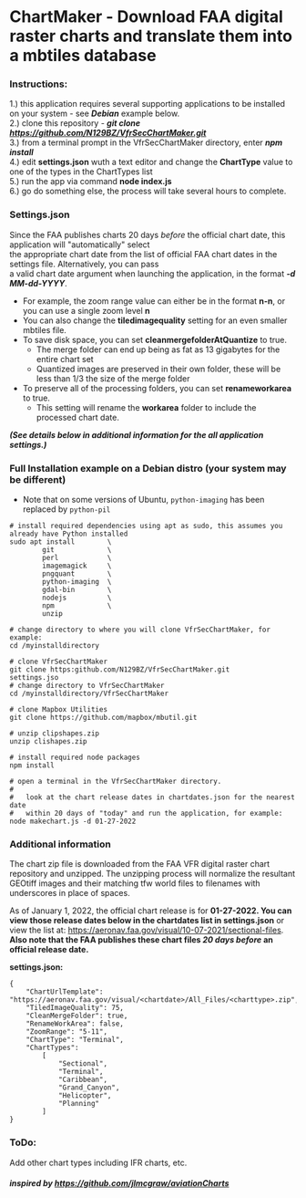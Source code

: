 # ChartMaker - Download FAA digital raster charts and translate them into a mbtiles database  

### Instructions:   
1.) this application requires several supporting applications to be installed on your system - see ***Debian*** example below.              
2.) clone this repository - ***git clone https://github.com/N129BZ/VfrSecChartMaker.git***            
3.) from a terminal prompt in the VfrSecChartMaker directory, enter ***npm install***                        
4.) edit **settings.json** wuth a text editor and change the **ChartType** value to one of the types in the ChartTypes list                      
5.) run the app via command **node index.js**         
6.) go do something else, the process will take several hours to complete.
     
### Settings.json  
Since the FAA publishes charts 20 days *before* the official chart date, this application will "automatically" select                 
the appropriate chart date from the list of official FAA chart dates in the settings file.  Alternatively, you can pass              
a valid chart date argument when launching the application, in the format ***-d MM-dd-YYYY***.                     
                   
*  For example, the zoom range value can either be in the format **n-n**, or you can use a single zoom level **n**                
*  You can also change the **tiledimagequality** setting for an even smaller mbtiles file.  
*  To save disk space, you can set **cleanmergefolderAtQuantize** to true.
   *  The merge folder can end up being as fat as 13 gigabytes for the entire chart set
   *  Quantized images are preserved in their own folder, these will be less than 1/3 the size of the merge folder
*  To preserve all of the processing folders, you can set **renameworkarea** to true.
   *  This setting will rename the **workarea** folder to include the processed chart date. 
                   
***(See details below in additional information for the all application settings.)***                                    

### Full Installation example on a Debian distro (your system may be different)
* Note that on some versions of Ubuntu, ```python-imaging``` has been replaced by ```python-pil```
```
# install required dependencies using apt as sudo, this assumes you already have Python installed
sudo apt install        \    
        git             \       
        perl            \
        imagemagick     \
        pngquant        \
        python-imaging  \
        gdal-bin        \
        nodejs          \
        npm             \
        unzip

# change directory to where you will clone VfrSecChartMaker, for example:
cd /myinstalldirectory

# clone VfrSecChartMaker
git clone https:github.com/N129BZ/VfrSecChartMaker.git
settings.jso
# change directory to VfrSecChartMaker
cd /myinstalldirectory/VfrSecChartMaker

# clone Mapbox Utilities
git clone https://github.com/mapbox/mbutil.git     

# unzip clipshapes.zip 
unzip clishapes.zip

# install required node packages
npm install      

# open a terminal in the VfrSecChartMaker directory. 
#
#   look at the chart release dates in chartdates.json for the nearest date 
#   within 20 days of "today" and run the application, for example:
node makechart.js -d 01-27-2022

```
### Additional information       
The chart zip file is downloaded from the FAA VFR digital raster chart repository and unzipped. The unzipping process will normalize the resultant GEOtiff images and their matching tfw world files to filenames with underscores in place of spaces.     
       
As of January 1, 2022, the official chart release is for **01-27-2022. You can view those release dates below in the chartdates list in settings.json** or view the list at: https://aeronav.faa.gov/visual/10-07-2021/sectional-files. **Also note that the FAA publishes these chart files *20 days before* an official release date.**        
                       
                        
**settings.json:**                                                                                                              
```
{
    "ChartUrlTemplate": "https://aeronav.faa.gov/visual/<chartdate>/All_Files/<charttype>.zip",
    "TiledImageQuality": 75,
    "CleanMergeFolder": true,
    "RenameWorkArea": false,
    "ZoomRange": "5-11",
    "ChartType": "Terminal",
    "ChartTypes":
        [
            "Sectional",
            "Terminal",
            "Caribbean",
            "Grand_Canyon",
            "Helicopter",
            "Planning"
        ]    
}
```

### ToDo:    
Add other chart types including IFR charts, etc.    
     
      
#### ***inspired by https://github.com/jlmcgraw/aviationCharts*** 


